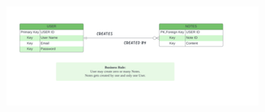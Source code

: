 ![ERD For Note Taking App](/public/Images/Screenshot%202022-11-17%20at%2018.42.56.png "ERD For Note Taking App")